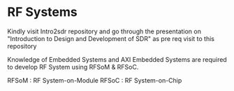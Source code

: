 # RF Systems
Kindly visit Intro2sdr repository and go through the presentation on "Introduction to Design and Development of SDR" as pre req visit to this repository 


Knowledge of Embedded Systems and AXI Embedded Systems are required to develop RF System using RFSoM & RFSoC.

RFSoM : RF System-on-Module
RFSoC : RF System-on-Chip
